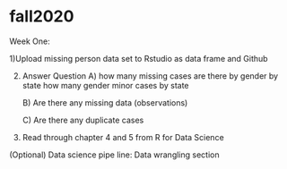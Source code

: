 # fall2020

Week One:

1)Upload missing person data set to Rstudio as data frame and Github

2) Answer Question
	A) how many missing cases are there by gender by state
		how many gender minor cases by state

	B) Are there any missing data (observations)

	C) Are there any duplicate cases

3) Read through chapter 4 and 5 from R for Data Science

(Optional) Data science pipe line: Data wrangling section

